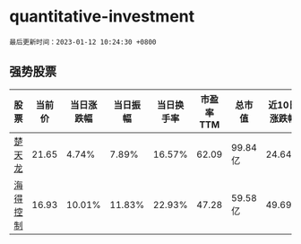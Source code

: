 # quantitative-investment

`最后更新时间：2023-01-12 10:24:30 +0800`

## 强势股票

|股票|当前价|当日涨跌幅|当日振幅|当日换手率|市盈率TTM|总市值|近10日涨跌幅|
|----|----|----|----|----|----|----|----|
|[楚天龙](https://xueqiu.com/S/SZ003040)|21.65|4.74%|7.89%|16.57%|62.09|99.84亿|24.64%|
|[海得控制](https://xueqiu.com/S/SZ002184)|16.93|10.01%|11.83%|22.93%|47.28|59.58亿|49.69%|
